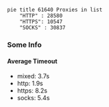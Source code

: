 
```mermaid
pie title 61640 Proxies in list
    "HTTP" : 28580
    "HTTPS": 10547
    "SOCKS" : 30837
```

### Some Info
#### Average Timeout

- mixed: 3.7s
- http: 1.9s
- https: 8.2s
- socks: 5.4s